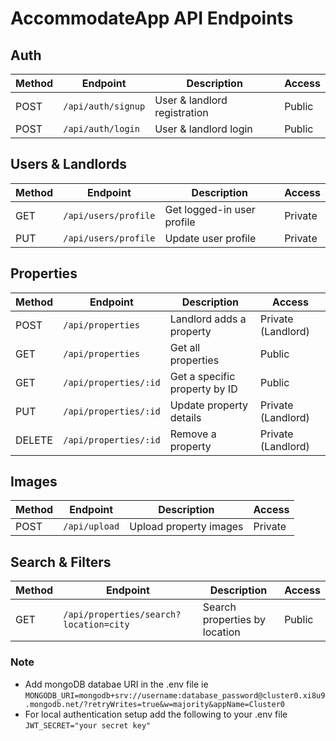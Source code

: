 # AccommodateApp API Endpoints

## **Auth**
| Method | Endpoint           | Description                  | Access  |
|--------|--------------------|------------------------------|---------|
| POST   | `/api/auth/signup` | User & landlord registration | Public  |
| POST   | `/api/auth/login`  | User & landlord login        | Public  |

## **Users & Landlords**
| Method | Endpoint             | Description                 | Access  |
|--------|----------------------|-----------------------------|---------|
| GET    | `/api/users/profile` | Get logged-in user profile  | Private |
| PUT    | `/api/users/profile` | Update user profile         | Private |

## **Properties**
| Method | Endpoint                 | Description                    | Access             |
|--------|--------------------------|--------------------------------|--------------------|
| POST   | `/api/properties`        | Landlord adds a property       | Private (Landlord) |
| GET    | `/api/properties`        | Get all properties             | Public             |
| GET    | `/api/properties/:id`    | Get a specific property by ID  | Public             |
| PUT    | `/api/properties/:id`    | Update property details        | Private (Landlord) |
| DELETE | `/api/properties/:id`    | Remove a property              | Private (Landlord) |

## **Images**
| Method | Endpoint        | Description             | Access  |
|--------|----------------|-------------------------|---------|
| POST   | `/api/upload`  | Upload property images  | Private |

## **Search & Filters**
| Method | Endpoint                                      | Description                  | Access  |
|--------|----------------------------------------------|------------------------------|---------|
| GET    | `/api/properties/search?location=city`     | Search properties by location | Public  |


### Note
- Add mongoDB databae URI in the .env file ie `MONGODB_URI=mongodb+srv://username:database_password@cluster0.xi8u9.mongodb.net/?retryWrites=true&w=majority&appName=Cluster0`
- For local authentication setup add the following to your .env file `JWT_SECRET="your secret key"`